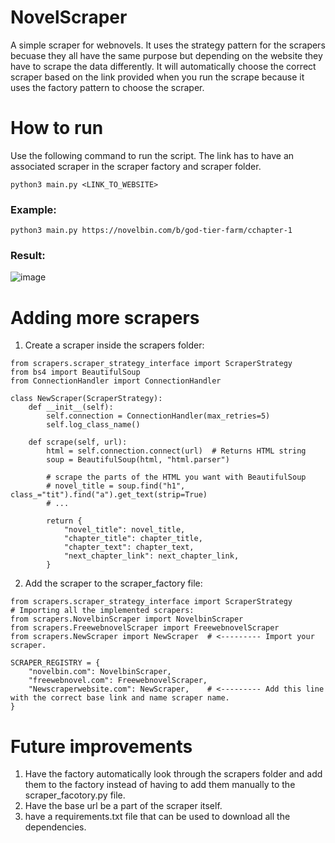 # NovelScraper
A simple scraper for webnovels. It uses the strategy pattern for the scrapers becuase they all have the same purpose but depending on the website they have to scrape the data differently. It will automatically choose the correct scraper based on the link provided when you run the scrape because it uses the factory pattern to choose the scraper.
# How to run
Use the following command to run the script. The link has to have an associated scraper in the scraper factory and scraper folder.
```
python3 main.py <LINK_TO_WEBSITE>
```
### Example:
```
python3 main.py https://novelbin.com/b/god-tier-farm/cchapter-1
```
### Result:  
![image](https://github.com/user-attachments/assets/c3c2aa03-a63f-46b2-8a51-3b7fb278fb95)


# Adding more scrapers
1) Create a scraper inside the scrapers folder:
```
from scrapers.scraper_strategy_interface import ScraperStrategy
from bs4 import BeautifulSoup
from ConnectionHandler import ConnectionHandler

class NewScraper(ScraperStrategy):
    def __init__(self):
        self.connection = ConnectionHandler(max_retries=5)
        self.log_class_name()

    def scrape(self, url):
        html = self.connection.connect(url)  # Returns HTML string
        soup = BeautifulSoup(html, "html.parser")

        # scrape the parts of the HTML you want with BeautifulSoup
        # novel_title = soup.find("h1", class_="tit").find("a").get_text(strip=True)
        # ...

        return {
            "novel_title": novel_title,
            "chapter_title": chapter_title,
            "chapter_text": chapter_text,
            "next_chapter_link": next_chapter_link,
        }
```
2) Add the scraper to the scraper_factory file:
```
from scrapers.scraper_strategy_interface import ScraperStrategy
# Importing all the implemented scrapers:
from scrapers.NovelbinScraper import NovelbinScraper
from scrapers.FreewebnovelScraper import FreewebnovelScraper
from scrapers.NewScraper import NewScraper  # <--------- Import your scraper.

SCRAPER_REGISTRY = {
    "novelbin.com": NovelbinScraper,
    "freewebnovel.com": FreewebnovelScraper,
    "Newscraperwebsite.com": NewScraper,    # <--------- Add this line with the correct base link and name scraper name.
}
```

# Future improvements
1)  Have the factory automatically look through the scrapers folder and add them to the factory instead of having to add them manually to the scraper_facotory.py file.
2)  Have the base url be a part of the scraper itself.
3)  have a requirements.txt file that can be used to download all the dependencies.
